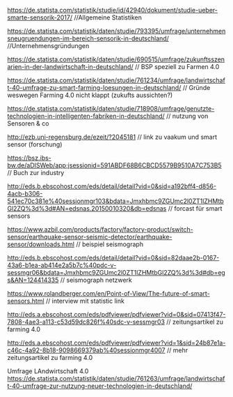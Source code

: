 https://de.statista.com/statistik/studie/id/42940/dokument/studie-ueber-smarte-sensorik-2017/  //Allgemeine Statistiken

https://de.statista.com/statistik/daten/studie/793395/umfrage/unternehmensneugruendungen-im-bereich-sensorik-in-deutschland/  //Unternehmensgründungen

https://de.statista.com/statistik/daten/studie/690515/umfrage/zukunftsszenarien-in-der-landwirtschaft-in-deutschland/ // BSP speziell zu Farmen 4.0

https://de.statista.com/statistik/daten/studie/761234/umfrage/landwirtschaft-40-umfrage-zu-smart-farming-loesungen-in-deutschland/ // Gründe weswegen Farming 4.0 nicht klappt (zukufts aussichten?)

https://de.statista.com/statistik/daten/studie/718908/umfrage/genutzte-technologien-in-intelligenten-fabriken-in-deutschland/ // nutzung von Sensoren & co


http://ezb.uni-regensburg.de/ezeit/?2045181 // link zu vaakum und smart sensor (forschung)

https://bsz.ibs-bw.de/aDISWeb/app;jsessionid=591ABDF68B6CBCD5579B9510A7C753B5 // Buch zur industry

http://eds.b.ebscohost.com/eds/detail/detail?vid=0&sid=a192bff4-d856-4acb-b306-541ec70c381e%40sessionmgr103&bdata=Jmxhbmc9ZGUmc2l0ZT1lZHMtbGl2ZQ%3d%3d#AN=edsnas.20150010320&db=edsnas // forcast für smart sensors

https://www.azbil.com/products/factory/factory-product/switch-sensor/earthquake-sensor-seismic-detector/earthquake-sensor/downloads.html // beispiel seismograph

http://eds.b.ebscohost.com/eds/detail/detail?vid=0&sid=82daae2b-0167-43a6-b1ea-ab414e2a5b7c%40pdc-v-sessmgr06&bdata=Jmxhbmc9ZGUmc2l0ZT1lZHMtbGl2ZQ%3d%3d#db=egs&AN=124414335 // seismograph netzwerk

https://www.rolandberger.com/en/Point-of-View/The-future-of-smart-sensors.html // interview mit statistic link

http://eds.a.ebscohost.com/eds/pdfviewer/pdfviewer?vid=0&sid=07413f47-7808-4ae3-a113-c53d59dc826f%40sdc-v-sessmgr03 // zeitungsartikel zu farming 4.0

http://eds.a.ebscohost.com/eds/pdfviewer/pdfviewer?vid=1&sid=24b87e1a-c46c-4a92-8b18-9098669379ab%40sessionmgr4007 // mehr zeitungsartikel zu farming 4.0

Umfrage LAndwirtschaft 4.0
https://de.statista.com/statistik/daten/studie/761263/umfrage/landwirtschaft-40-umfrage-zur-nutzung-neuer-technologien-in-deutschland/
